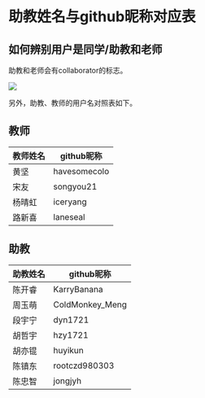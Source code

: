 # 助教姓名与github昵称对应表

## 如何辨别用户是同学/助教和老师

助教和老师会有collaborator的标志。

![](collaborator-chip.png)

另外，助教、教师的用户名对照表如下。


## 教师
| 教师姓名 | github昵称   |
|----------|--------------|
| 黄坚     | havesomecolo |
| 宋友     | songyou21    |
| 杨晴虹   | iceryang     |
| 路新喜   | laneseal     |

## 助教
| 助教姓名 | github昵称  |
|----------|-------------|
| 陈开睿   | KarryBanana       |
| 周玉萌   | ColdMonkey_Meng    |
| 段宇宁   | dyn1721     |
| 胡哲宇   | hzy1721 |
| 胡亦锟   | huyikun     |
| 陈镇东   | rootczd980303     |
| 陈忠智   | jongjyh    |
